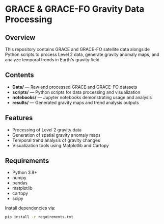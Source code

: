 # GRACE & GRACE-FO Gravity Data Processing

## Overview
This repository contains GRACE and GRACE-FO satellite data alongside Python scripts to process Level 2 data, generate gravity anomaly maps, and analyze temporal trends in Earth's gravity field.

## Contents
- **Data/** — Raw and processed GRACE and GRACE-FO datasets
- **scripts/** — Python scripts for data processing and visualization
- **notebooks/** — Jupyter notebooks demonstrating usage and analysis
- **results/** — Generated gravity maps and trend analysis outputs

## Features
- Processing of Level 2 gravity data
- Generation of spatial gravity anomaly maps
- Temporal trend analysis of gravity changes
- Visualization tools using Matplotlib and Cartopy

## Requirements
- Python 3.8+
- numpy
- pandas
- matplotlib
- cartopy
- scipy

Install dependencies via:
```bash
pip install -r requirements.txt

